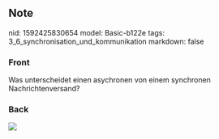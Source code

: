 ## Note
nid: 1592425830654
model: Basic-b122e
tags: 3_6_synchronisation_und_kommunikation
markdown: false

### Front
Was unterscheidet einen asychronen von einem synchronen Nachrichtenversand?

### Back
<img src="paste-de9b87830f40ffe67d0c16c5ad23a8830816302e.jpg">
